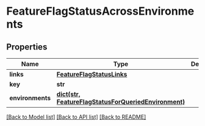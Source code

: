 # FeatureFlagStatusAcrossEnvironments

## Properties
Name | Type | Description | Notes
------------ | ------------- | ------------- | -------------
**links** | [**FeatureFlagStatusLinks**](FeatureFlagStatusLinks.md) |  | [optional] 
**key** | **str** |  | [optional] 
**environments** | [**dict(str, FeatureFlagStatusForQueriedEnvironment)**](FeatureFlagStatusForQueriedEnvironment.md) |  | [optional] 

[[Back to Model list]](../README.md#documentation-for-models) [[Back to API list]](../README.md#documentation-for-api-endpoints) [[Back to README]](../README.md)


